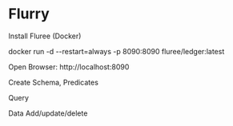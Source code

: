 # Flurry

Install Fluree (Docker)

docker run -d --restart=always -p 8090:8090 fluree/ledger:latest

Open Browser: http://localhost:8090


Create Schema, Predicates

Query

Data Add/update/delete


